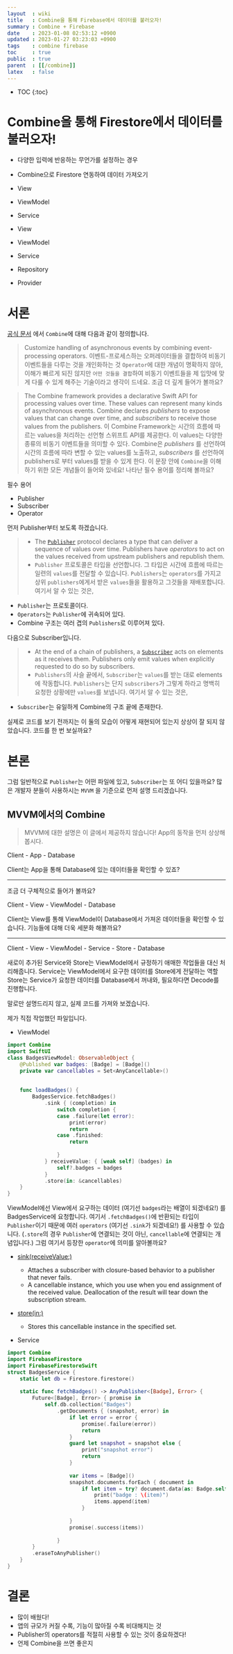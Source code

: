 ```yaml
---
layout  : wiki
title   : Combine을 통해 Firebase에서 데이터를 불러오자!
summary : Combine + Firebase
date    : 2023-01-08 02:53:12 +0900
updated : 2023-01-27 03:23:03 +0900
tags    : combine firebase
toc     : true
public  : true
parent  : [[/combine]]
latex   : false
---
```

* TOC
{:toc}

# Combine을 통해 Firestore에서 데이터를 불러오자!

-   다양한 입력에 반응하는 무언가를 설정하는 경우

- Combine으로 Firestore 연동하여 데이터 가져오기

- View
- ViewModel
- Service

- View
- ViewModel
- Service
- Repository
- Provider

# 서론

[공식 문서](https://developer.apple.com/documentation/combine) 에서 `Combine`에 대해 다음과 같이 정의합니다.

> Customize handling of asynchronous events by combining event-processing operators.
> 이벤트-프로세스하는 오퍼레이터들을 결합하여 비동기 이벤트들을 다루는 것을 개인화하는 것
`Operator`에 대한 개념이 명확하지 않아, 이해가 빠르게 되진 않지만 `어떤 것들을 결합`하여 비동기 이벤트들을 제 입맛에 맞게 다룰 수 있게 해주는 기술이라고 생각이 드네요.
조금 더 깊게 들어가 볼까요?

> The Combine framework provides a declarative Swift API for processing values over time. These values can represent many kinds of asynchronous events. Combine declares _publishers_ to expose values that can change over time, and _subscribers_ to receive those values from the publishers.
> 이 Combine Framework는 시간의 흐름에 따르는 values을 처리하는 선언형 스위프트 API를 제공한다.
> 이 values는 다양한 종류의 비동기 이벤트들을 의미할 수 있다. Combine은 _publishers_ 를 선언하여 시간의 흐름에 따라 변할 수 있는 values를 노출하고, _subscribers_ 를 선언하여 publishers로 부터 values를 받을 수 있게 한다.
이 문장 안에 `Combine`을 이해하기 위한 모든 개념들이 들어와 있네요!
나타난 필수 용어를 정리해 볼까요?

필수 용어
- Publisher
- Subscriber
- Operator


먼저 Publisher부터 보도록 하겠습니다.

> - The [`Publisher`](https://developer.apple.com/documentation/combine/publisher) protocol declares a type that can deliver a sequence of values over time. Publishers have _operators_ to act on the values received from upstream publishers and republish them.
> - `Publisher`  프로토콜은 타입을 선언합니다. 그 타입은 시간에 흐름에 따르는 일련의 `values`를 전달할 수 있습니다. `Publishers`는 `operators`를 가지고 상위 `publishers`에게서 받은 `values`들을 활용하고 그것들을 재배포합니다.
여기서 알 수 있는 것은, 
- `Publisher`는 프로토콜이다.
- `Operators`는 `Publisher`에 귀속되어 있다.
- Combine 구조는 여러 겹의 `Publishers`로 이루어져 있다.


다음으로 Subscriber입니다.

> -   At the end of a chain of publishers, a [`Subscriber`](https://developer.apple.com/documentation/combine/subscriber) acts on elements as it receives them. Publishers only emit values when explicitly requested to do so by subscribers. 
> - `Publishers`의 사슬 끝에서, `Subscriber`는 `values`를 받는 대로 elements에 작동합니다. `Publishers`는 단지 `subscribers`가 그렇게 하라고 명백히 요청한 상황에만 `values`를 보냅니다.
여기서 알 수 있는 것은,
- `Subscriber`는 유일하게 Combine의 구조 끝에 존재한다.

실제로 코드를 보기 전까지는 이 둘의 모습이 어떻게 재현되어 있는지 상상이 잘 되지 않았습니다.
코드를 한 번 보실까요?

# 본론


그럼 일반적으로 `Publisher`는 어떤 파일에 있고, `Subscriber`는 또 어디 있을까요?
많은 개발자 분들이 사용하시는 `MVVM` 을 기준으로 먼저 설명 드리겠습니다.

## MVVM에서의 Combine

> MVVM에 대한 설명은 이 글에서 제공하지 않습니다!
App의 동작을 먼저 상상해 봅시다.

Client - App - Database

Client는 App을 통해 Database에 있는 데이터들을 확인할 수 있죠?

***

조금 더 구체적으로 들어가 볼까요?

Client - View - ViewModel - Database

Client는 View를 통해 ViewModel이  Database에서 가져온 데이터들을 확인할 수 있습니다.
기능들에 대해 더욱 세분화 해볼까요?

***

Client - View - ViewModel - Service - Store - Database

새로이 추가된 Service와 Store는 ViewModel에서 규정하기 애매한 작업들을 대신 처리해줍니다.
Service는 ViewModel에서 요구한 데이터를 Store에게 전달하는 역할
Store는 Service가 요청한 데이터를 Database에서 꺼내와, 필요하다면 Decode를 진행합니다.

말로만 설명드리지 않고, 실제 코드를 가져와 보겠습니다.

제가 직접 작업했던 파일입니다.

- ViewModel

```swift
import Combine
import SwiftUI
class BadgesViewModel: ObservableObject { 
    @Published var badges: [Badge] = [Badge]()
    private var cancellables = Set<AnyCancellable>()
    
    
    func loadBadges() {
        BadgesService.fetchBadges()
            .sink { (completion) in
                switch completion {
                case .failure(let error):
                    print(error)
                    return
                case .finished:
                    return
                    
                }
            } receiveValue: { [weak self] (badges) in
                self?.badges = badges
            }
            .store(in: &cancellables)
    }
}
```

ViewModel에선 View에서 요구하는 데이터 (여기선 `badges`라는 배열이 되겠네요!) 를 BadgesService에 요청합니다. 여기서 `.fetchBadges()`에 반환되는 타입이 `Publisher`이기 때문에 여러 `operators` (여기선 `.sink`가 되겠네요!) 를 사용할 수 있습니다. (`.store`의 경우 `Publisher`에 연결되는 것이 아닌, `cancellable`에 연결되는 개념입니다.)
그럼 여기서 등장한 `operator`에 의미를 알아볼까요?

- [sink(receiveValue:)](https://developer.apple.com/documentation/combine/fail/sink(receivevalue:))
	- Attaches a subscriber with closure-based behavior to a publisher that never fails.
	- A cancellable instance, which you use when you end assignment of the received value. Deallocation of the result will tear down the subscription stream.
- [store(in:)](https://developer.apple.com/documentation/combine/cancellable/store(in:)-95sfl)
	- Stores this cancellable instance in the specified set.



- Service

```swift
import Combine
import FirebaseFirestore
import FirebaseFirestoreSwift
struct BadgesService {
    static let db = Firestore.firestore()
    
    static func fetchBadges() -> AnyPublisher<[Badge], Error> {
        Future<[Badge], Error> { promise in
            self.db.collection("Badges")
                .getDocuments { (snapshot, error) in
                    if let error = error {
                        promise(.failure(error))
                        return
                    }
                    guard let snapshot = snapshot else {
                        print("snapshot error")
                        return
                    }
                    
                    var items = [Badge]()
                    snapshot.documents.forEach { document in
                        if let item = try? document.data(as: Badge.self) {
                            print("badge : \(item)")
                            items.append(item)
                        }
                        
                    }
                    promise(.success(items))
                    
                }
        }
        .eraseToAnyPublisher()
    }
}
```



# 결론

- 많이 배웠다!
- 앱의 규모가 커질 수록, 기능이 많아질 수록 비대해지는 것
- Publisher의 operators를 적절히 사용할 수 있는 것이 중요하겠다!
- 언제 Combine을 쓰면 좋은지
